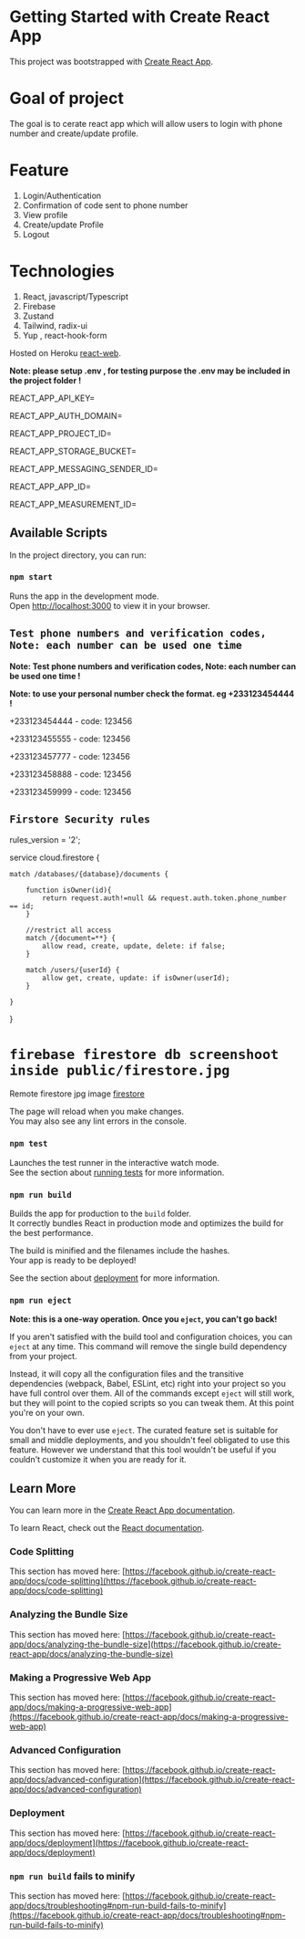 # Getting Started with Create React App

This project was bootstrapped with [Create React App](https://github.com/facebook/create-react-app).

# Goal of project

The goal is to cerate react app which will allow users to login with phone number and create/update profile.

# Feature

1. Login/Authentication
2. Confirmation of code sent to phone number
3. View profile
4. Create/update Profile
5. Logout

# Technologies

1. React, javascript/Typescript
2. Firebase
3. Zustand
4. Tailwind, radix-ui
5. Yup , react-hook-form

Hosted on Heroku [react-web](https://savannah-react-test-app-b066dca511da.herokuapp.com/).

**Note: please setup .env , for testing purpose the .env may be included in the project folder !**

REACT_APP_API_KEY=

REACT_APP_AUTH_DOMAIN=

REACT_APP_PROJECT_ID=

REACT_APP_STORAGE_BUCKET=

REACT_APP_MESSAGING_SENDER_ID=

REACT_APP_APP_ID=

REACT_APP_MEASUREMENT_ID=

## Available Scripts

In the project directory, you can run:

### `npm start`

Runs the app in the development mode.\
Open [http://localhost:3000](http://localhost:3000) to view it in your browser.

## `Test phone numbers and verification codes, Note: each number can be used one time `

**Note: Test phone numbers and verification codes, Note: each number can be used one time !**

**Note: to use your personal number check the format. eg +233123454444 !**

+233123454444 - code: 123456

+233123455555 - code: 123456

+233123457777 - code: 123456

+233123458888 - code: 123456

+233123459999 - code: 123456

## `Firstore Security rules`

rules_version = '2';

service cloud.firestore {

    match /databases/{database}/documents {

        function isOwner(id){
            return request.auth!=null && request.auth.token.phone_number == id;
        }

        //restrict all access
        match /{document=**} {
            allow read, create, update, delete: if false;
        }

        match /users/{userId} {
            allow get, create, update: if isOwner(userId);
        }

    }

}

# `firebase firestore db screenshoot inside public/firestore.jpg `

Remote firestore jpg image [firestore](https://drive.google.com/file/d/16JBd3FdyysUAut1_bTEyDmOsyuAjZrXG/view?usp=sharing)

The page will reload when you make changes.\
You may also see any lint errors in the console.

### `npm test`

Launches the test runner in the interactive watch mode.\
See the section about [running tests](https://facebook.github.io/create-react-app/docs/running-tests) for more information.

### `npm run build`

Builds the app for production to the `build` folder.\
It correctly bundles React in production mode and optimizes the build for the best performance.

The build is minified and the filenames include the hashes.\
Your app is ready to be deployed!

See the section about [deployment](https://facebook.github.io/create-react-app/docs/deployment) for more information.

### `npm run eject`

**Note: this is a one-way operation. Once you `eject`, you can't go back!**

If you aren't satisfied with the build tool and configuration choices, you can `eject` at any time. This command will remove the single build dependency from your project.

Instead, it will copy all the configuration files and the transitive dependencies (webpack, Babel, ESLint, etc) right into your project so you have full control over them. All of the commands except `eject` will still work, but they will point to the copied scripts so you can tweak them. At this point you're on your own.

You don't have to ever use `eject`. The curated feature set is suitable for small and middle deployments, and you shouldn't feel obligated to use this feature. However we understand that this tool wouldn't be useful if you couldn't customize it when you are ready for it.

## Learn More

You can learn more in the [Create React App documentation](https://facebook.github.io/create-react-app/docs/getting-started).

To learn React, check out the [React documentation](https://reactjs.org/).

### Code Splitting

This section has moved here: [https://facebook.github.io/create-react-app/docs/code-splitting](https://facebook.github.io/create-react-app/docs/code-splitting)

### Analyzing the Bundle Size

This section has moved here: [https://facebook.github.io/create-react-app/docs/analyzing-the-bundle-size](https://facebook.github.io/create-react-app/docs/analyzing-the-bundle-size)

### Making a Progressive Web App

This section has moved here: [https://facebook.github.io/create-react-app/docs/making-a-progressive-web-app](https://facebook.github.io/create-react-app/docs/making-a-progressive-web-app)

### Advanced Configuration

This section has moved here: [https://facebook.github.io/create-react-app/docs/advanced-configuration](https://facebook.github.io/create-react-app/docs/advanced-configuration)

### Deployment

This section has moved here: [https://facebook.github.io/create-react-app/docs/deployment](https://facebook.github.io/create-react-app/docs/deployment)

### `npm run build` fails to minify

This section has moved here: [https://facebook.github.io/create-react-app/docs/troubleshooting#npm-run-build-fails-to-minify](https://facebook.github.io/create-react-app/docs/troubleshooting#npm-run-build-fails-to-minify)
